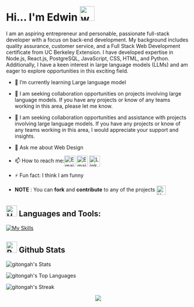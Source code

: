 # Hi... I'm Edwin  <img src="https://user-images.githubusercontent.com/72663882/171687151-bb31c996-c9d2-49c8-b593-734946893b23.gif" alt="waving hand gif" aria-hidden="true" width="40" />

I am an aspiring entrepreneur and personable, passionate full-stack developer with a focus on back-end development. My background includes quality assurance, customer service, and a Full Stack Web Development certificate from UC Berkeley Extension. I have developed expertise in Node.js, React.js, PostgreSQL, JavaScript, CSS, HTML, and Python. Additionally, I have a keen interest in large language models (LLMs) and am eager to explore opportunities in this exciting field.

- 🌱 I’m currently learning Large language model
- 👯 I am seeking collaboration opportunities on projects involving large language models. If you have any projects or know of any teams working in this area, please let me know.
- 🤔 I am seeking collaboration opportunities and assistance with projects involving large language models. If you have any projects or know of any teams working in this area, I would appreciate your support and insights.
- 💬 Ask me about Web Design
- 📫 How to reach me:<a href="https://portforlio-nine.vercel.app/" title="Portfolio"><img alt="Email"  src="https://img.shields.io/badge/website-f59042?style=for-the-badge&logo=About.me&logoColor=white" height="30" align="center"/></a> <a href="mailto:mbaabugitonga@gmail.com" title="Email"><img alt="Email" src="https://img.shields.io/badge/Gmail-D14836?style=for-the-badge&logo=gmail&logoColor=white" height="30" align="center"/></a> <a href="https://www.linkedin.com/in/edwin-mbaabu-a07b7514a/"><img  alt="LinkedIn" title="LinkedIn" src="https://img.shields.io/static/v1?message=LinkedIn&logo=linkedin&label=&color=0077B5&logoColor=white&labelColor=&style=for-the-badge" height="30" align="center" /></a>
- ⚡ Fun fact: I think I am funny


- **NOTE** : You can **fork** and **contribute** to any of the projects <img src="https://raw.githubusercontent.com/Tarikul-Islam-Anik/Animated-Fluent-Emojis/master/Emojis/Hand%20gestures/Handshake.png" alt="Handshake" width="25" height="25" align="center" />


## <img src="https://raw.githubusercontent.com/Tarikul-Islam-Anik/Animated-Fluent-Emojis/master/Emojis/Objects/Hammer%20and%20Wrench.png" alt="Hammer and Wrench" width="30" height="30" /> **Languages and Tools:**  
[![My Skills](https://skillicons.dev/icons?i=html,css,tailwind,js,react,vite,next,expressjs,nodejs,mongodb,postgres,git,github,vscode,python,docker,postman,java&perline=13)](#)

## <img src="https://raw.githubusercontent.com/Tarikul-Islam-Anik/Animated-Fluent-Emojis/master/Emojis/Travel%20and%20places/Rocket.png" alt="Rocket" width="30" height="30" /> Github Stats 

![gitongah's Stats](https://github-readme-stats.vercel.app/api?username=gitongah&theme=midnight-purple&show_icons=true&hide_border=false&count_private=false)

 
 ![gitongah's Top Languages](https://github-readme-stats.vercel.app/api/top-langs/?username=gitongah&theme=midnight-purple&show_icons=true&hide_border=false&layout=compact)

![gitongah's Streak](https://github-readme-streak-stats.herokuapp.com/?user=gitongah&theme=midnight-purple&hide_border=false)

<p align="center">
     <img src="https://capsule-render.vercel.app/api?type=waving&color=gradient&height=100&section=footer"/>
</p>


